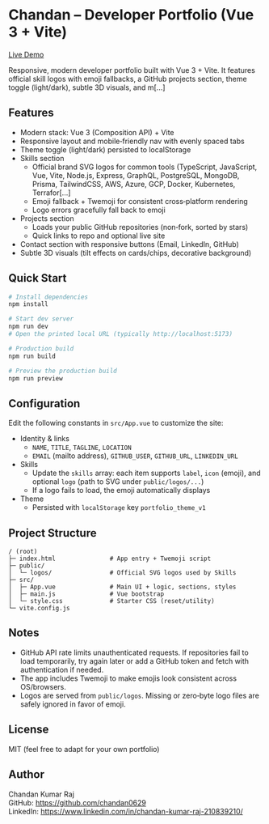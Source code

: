 # Chandan – Developer Portfolio (Vue 3 + Vite)

[Live Demo](https://chandan629.vercel.app/)

Responsive, modern developer portfolio built with Vue 3 + Vite. It features official skill logos with emoji fallbacks, a GitHub projects section, theme toggle (light/dark), subtle 3D visuals, and m[...]  

## Features

- Modern stack: Vue 3 (Composition API) + Vite
- Responsive layout and mobile‑friendly nav with evenly spaced tabs
- Theme toggle (light/dark) persisted to localStorage
- Skills section
  - Official brand SVG logos for common tools (TypeScript, JavaScript, Vue, Vite, Node.js, Express, GraphQL, PostgreSQL, MongoDB, Prisma, TailwindCSS, AWS, Azure, GCP, Docker, Kubernetes, Terrafor[...]
  - Emoji fallback + Twemoji for consistent cross‑platform rendering
  - Logo errors gracefully fall back to emoji
- Projects section
  - Loads your public GitHub repositories (non‑fork, sorted by stars)
  - Quick links to repo and optional live site
- Contact section with responsive buttons (Email, LinkedIn, GitHub)
- Subtle 3D visuals (tilt effects on cards/chips, decorative background)

## Quick Start

```bash
# Install dependencies
npm install

# Start dev server
npm run dev
# Open the printed local URL (typically http://localhost:5173)

# Production build
npm run build

# Preview the production build
npm run preview
```

## Configuration

Edit the following constants in `src/App.vue` to customize the site:

- Identity & links
  - `NAME`, `TITLE`, `TAGLINE`, `LOCATION`
  - `EMAIL` (mailto address), `GITHUB_USER`, `GITHUB_URL`, `LINKEDIN_URL`
- Skills
  - Update the `skills` array: each item supports `label`, `icon` (emoji), and optional `logo` (path to SVG under `public/logos/...`)
  - If a logo fails to load, the emoji automatically displays
- Theme
  - Persisted with `localStorage` key `portfolio_theme_v1`

## Project Structure

```
/ (root)
├─ index.html               # App entry + Twemoji script
├─ public/
│  └─ logos/                # Official SVG logos used by Skills
├─ src/
│  ├─ App.vue               # Main UI + logic, sections, styles
│  ├─ main.js               # Vue bootstrap
│  └─ style.css             # Starter CSS (reset/utility)
└─ vite.config.js
```

## Notes

- GitHub API rate limits unauthenticated requests. If repositories fail to load temporarily, try again later or add a GitHub token and fetch with authentication if needed.
- The app includes Twemoji to make emojis look consistent across OS/browsers.
- Logos are served from `public/logos`. Missing or zero‑byte logo files are safely ignored in favor of emoji.

## License

MIT (feel free to adapt for your own portfolio)

## Author

Chandan Kumar Raj  
GitHub: https://github.com/chandan0629  
LinkedIn: https://www.linkedin.com/in/chandan-kumar-raj-210839210/